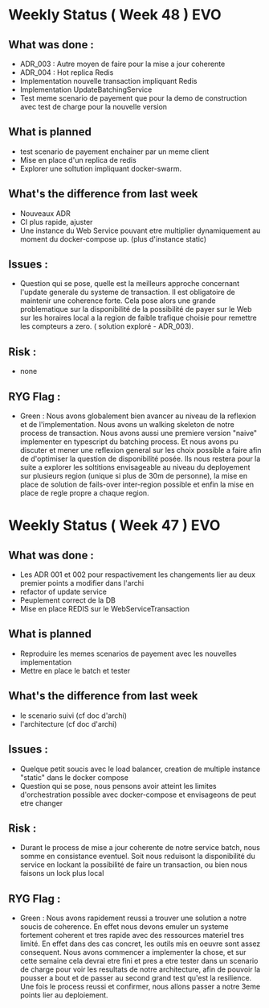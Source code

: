 # Weekly Status ( Week 48 ) EVO

## What was done : 
* ADR_003 : Autre moyen de faire pour la mise a jour coherente
* ADR_004 : Hot replica Redis
* Implementation nouvelle transaction impliquant Redis
* Implementation UpdateBatchingService
* Test meme scenario de payement que pour la demo de construction avec test de charge pour la nouvelle version

## What is planned 
* test scenario de payement enchainer par un meme client
* Mise en place d'un replica de redis
* Explorer une soltution impliquant docker-swarm.

## What's the difference from last week
* Nouveaux ADR
* CI plus rapide, ajuster
* Une instance du Web Service pouvant etre multiplier dynamiquement au moment du docker-compose up. (plus d'instance static)

## Issues : 
* Question qui se pose, quelle est la meilleurs approche concernant l'update generale du systeme de transaction. Il est obligatoire de maintenir une coherence forte.
Cela pose alors une grande problematique sur la disponibilité de la possibilité de payer sur le Web sur les horaires local a la region de faible trafique choisie pour
remettre les compteurs a zero. ( solution exploré - ADR_003).

## Risk : 
* none

## RYG Flag : 
* Green : Nous avons globalement bien avancer au niveau de la reflexion et de l'implementation. Nous avons un walking skeleton de notre process de transaction.
  Nous avons aussi une premiere version "naive" implementer en typescript du batching process. Et nous avons pu discuter et mener une reflexion general sur les choix possible
  a faire afin de d'optimiser la question de disponibilité posée. Ils nous restera pour la suite a explorer les soltitions envisageable au niveau du deployement sur plusieurs
  region (unique si plus de 30m de personne), la mise en place de solution de fails-over inter-region possible et enfin la mise en place de regle propre a chaque region.


# Weekly Status ( Week 47 ) EVO

## What was done : 
* Les ADR 001 et 002 pour respactivement les changements lier au deux premier points a modifier dans l'archi
* refactor of update service
* Peuplement correct de la DB
* Mise en place REDIS sur le WebServiceTransaction

## What is planned 
* Reproduire les memes scenarios de payement avec les nouvelles implementation
* Mettre en place le batch et tester

## What's the difference from last week
* le scenario suivi (cf doc d'archi)
* l'architecture (cf doc d'archi)

## Issues : 
* Quelque petit soucis avec le load balancer, creation de multiple instance "static" dans le docker compose
* Question qui se pose, nous pensons avoir atteint les limites d'orchestration possible avec docker-compose et envisageons de peut etre changer

## Risk : 
* Durant le process de mise a jour coherente de notre service batch, nous somme en consistance eventuel. Soit nous reduisont la disponibilité du service en lockant la possibilité de faire un transaction, ou bien nous faisons un lock plus local

## RYG Flag : 
* Green : Nous avons rapidement reussi a trouver une solution a notre soucis de coherence. En effet nous devons emuler un systeme fortement coherent et tres rapide avec des ressources materiel tres limité. En effet dans des cas concret, les outils mis en oeuvre sont assez consequent. Nous avons commencer a implementer la chose, et sur cette semaine cela devrai etre fini et pres a etre tester dans un scenario de charge pour voir les resultats de notre architecture, afin de pouvoir la pousser a bout et de passer au second grand test qu'est la resilience. Une fois le process reussi et confirmer, nous allons passer a notre 3eme points lier au deploiement.

